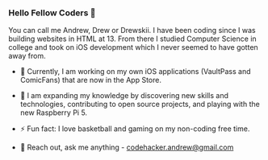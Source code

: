 ### Hello Fellow Coders 👋
You can call me Andrew, Drew or Drewskii. I have been coding since I was building websites in HTML at 13. From there I studied Computer Science in college and took on iOS development which I never seemed to have gotten away from.

- 🔭 Currently, I am working on my own iOS applications (VaultPass and ComicFans) that are now in the App Store.
  
- 🌱 I am expanding my knowledge by discovering new skills and technologies, contributing to open source projects, and playing with the new Raspberry Pi 5.
  
- ⚡ Fun fact: I love basketball and gaming on my non-coding free time.

- 💬 Reach out, ask me anything - codehacker.andrew@gmail.com
  

<!--
**IronHacker74/IronHacker74** is a ✨ _special_ ✨ repository because its `README.md` (this file) appears on your GitHub profile.

Here are some ideas to get you started:

- 🔭 I’m currently working on ...
- 🌱 I’m currently learning ...
- 👯 I’m looking to collaborate on ...
- 🤔 I’m looking for help with ...
- 💬 Ask me about ...
- 📫 How to reach me: ...
- 😄 Pronouns: ...
- ⚡ Fun fact: ...
-->

